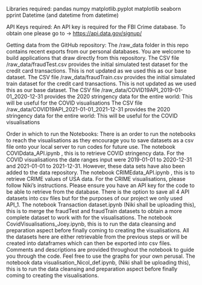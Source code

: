 Libraries required:
pandas
numpy
matplotlib.pyplot
matplotlib
seaborn
pprint
Datetime (and datetime from datetime)

API Keys required:
An API key is required for the FBI Crime database. To obtain one please go to → https://api.data.gov/signup/

Getting data from the GitHub repository:
The /raw_data folder in this repo contains recent exports from our personal databases. You are welcome to build applications that draw directly from this repository.
The CSV file /raw_data/fraudTest.csv provides the initial simulated test dataset for the credit card transactions. This is not updated as we used this as our base dataset.
The CSV file /raw_data/fraudTrain.csv provides the initial simulated train dataset for the credit card transactions. This is not updated as we used this as our base dataset.
The CSV file /raw_data/COVID19API_2019-01-01_2020-12-31 provides the 2020 stringency data for the entire world: This will be useful for the COVID visualisations
The CSV file /raw_data/COVID19API_2021-01-01_2021-12-31 provides the 2020 stringency data for the entire world: This will be useful for the COVID visualisations

Order in which to run the Notebooks:
There is an order to run the notebooks to reach the visualisations as they encourage you to save datasets as a csv file onto your local server to run codes for future use. 
The notebook COVIDdata_API.ipynb , this is to retrieve COVID stringency data. For the COVID visualisations the date ranges input were 2019-01-01 to 2020-12-31 and 2021-01-01 to 2021-12-31. However, these data sets have also been added to the data repository. 
The notebook CRIMEdata_API.ipynb , this is to retrieve CRIME values of USA data. For the CRIME visualisations, please follow Niki’s instructions. Please ensure you have an API key for the code to be able to retrieve from the database. There is the option to save all 4 API datasets into csv files but for the purposes of our project we only used API_1.
The notebook Transaction dataset.ipynb (Niki shall be uploading this), this is to merge the fraudTest and fraudTrain datasets to obtain a more complete dataset to work with for the visualisations.
The notebook CovidVisualisations_Joey.ipynb, this is to run the data cleansing and preparation aspect before finally coming to creating the visualisations. All the datasets here are either retrievable from the previous steps or will be created into dataframes which can then be exported into csv files. Comments and descriptions are provided throughout the notebook to guide you through the code. Feel free to use the graphs for your own perusal. 
The notebook data visualisation_Nicol_def.ipynb, (Niki shall be uploading this), this is to run the data cleansing and preparation aspect before finally coming to creating the visualisations. 

